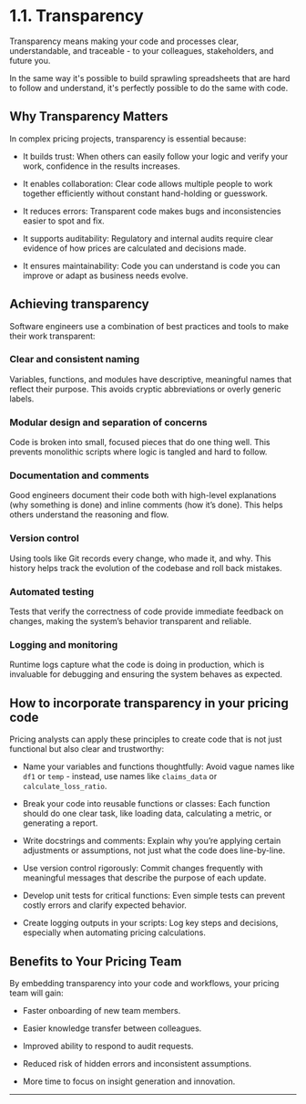 # 1.1. Transparency

Transparency means making your code and processes clear, understandable, and traceable - to your colleagues, stakeholders, and future you.

In the same way it's possible to build sprawling spreadsheets that are hard to follow and understand, it's perfectly possible to do the same with code.

## Why Transparency Matters

In complex pricing projects, transparency is essential because:

- It builds trust: When others can easily follow your logic and verify your work, confidence in the results increases.

- It enables collaboration: Clear code allows multiple people to work together efficiently without constant hand-holding or guesswork.

- It reduces errors: Transparent code makes bugs and inconsistencies easier to spot and fix.

- It supports auditability: Regulatory and internal audits require clear evidence of how prices are calculated and decisions made.

- It ensures maintainability: Code you can understand is code you can improve or adapt as business needs evolve.

## Achieving transparency

Software engineers use a combination of best practices and tools to make their work transparent:

### Clear and consistent naming

Variables, functions, and modules have descriptive, meaningful names that reflect their purpose. This avoids cryptic abbreviations or overly generic labels.

### Modular design and separation of concerns

Code is broken into small, focused pieces that do one thing well. This prevents monolithic scripts where logic is tangled and hard to follow.

### Documentation and comments

Good engineers document their code both with high-level explanations (why something is done) and inline comments (how it’s done). This helps others understand the reasoning and flow.

### Version control

Using tools like Git records every change, who made it, and why. This history helps track the evolution of the codebase and roll back mistakes.

### Automated testing

Tests that verify the correctness of code provide immediate feedback on changes, making the system’s behavior transparent and reliable.

### Logging and monitoring

Runtime logs capture what the code is doing in production, which is invaluable for debugging and ensuring the system behaves as expected.

## How to incorporate transparency in your pricing code

Pricing analysts can apply these principles to create code that is not just functional but also clear and trustworthy:

- Name your variables and functions thoughtfully: Avoid vague names like `df1` or `temp` - instead, use names like `claims_data` or `calculate_loss_ratio`.
  
- Break your code into reusable functions or classes: Each function should do one clear task, like loading data, calculating a metric, or generating a report.

- Write docstrings and comments: Explain why you’re applying certain adjustments or assumptions, not just what the code does line-by-line.

- Use version control rigorously: Commit changes frequently with meaningful messages that describe the purpose of each update.

- Develop unit tests for critical functions: Even simple tests can prevent costly errors and clarify expected behavior.

- Create logging outputs in your scripts: Log key steps and decisions, especially when automating pricing calculations.

## Benefits to Your Pricing Team

By embedding transparency into your code and workflows, your pricing team will gain:

- Faster onboarding of new team members.

- Easier knowledge transfer between colleagues.

- Improved ability to respond to audit requests.

- Reduced risk of hidden errors and inconsistent assumptions.

- More time to focus on insight generation and innovation.

---